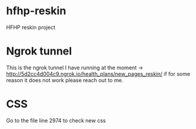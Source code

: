 # hfhp-reskin
HFHP reskin project

# Ngrok tunnel
This is the ngrok tunnel I have running at the moment -> http://5d2cc4d004c9.ngrok.io/health_plans/new_pages_reskin/ if for some reason it does not work please reach out to me.

# CSS
Go to the file line 2974 to check new css
